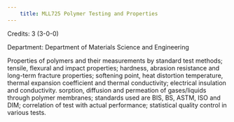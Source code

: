 ```yaml
---
    title: MLL725 Polymer Testing and Properties
---
```

Credits: 3 (3-0-0)

Department: Department of Materials Science and Engineering

Properties of polymers and their measurements by standard test methods; tensile, flexural and impact properties; hardness, abrasion resistance and long-term fracture properties; softening point, heat distortion temperature, thermal expansion coefficient and thermal conductivity; electrical insulation and conductivity. sorption, diffusion and permeation of gases/liquids through polymer membranes; standards used are BIS, BS, ASTM, ISO and DIM; correlation of test with actual performance; statistical quality control in various tests.